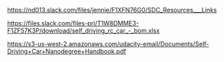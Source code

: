https://nd013.slack.com/files/jennie/F1XFN76G0/SDC_Resources___Links

https://files.slack.com/files-pri/T1W8DMME3-F1ZF57K3P/download/self_driving_rc_car_-_bom.xlsx

https://s3-us-west-2.amazonaws.com/udacity-email/Documents/Self-Driving+Car+Nanodegree+Handbook.pdf
